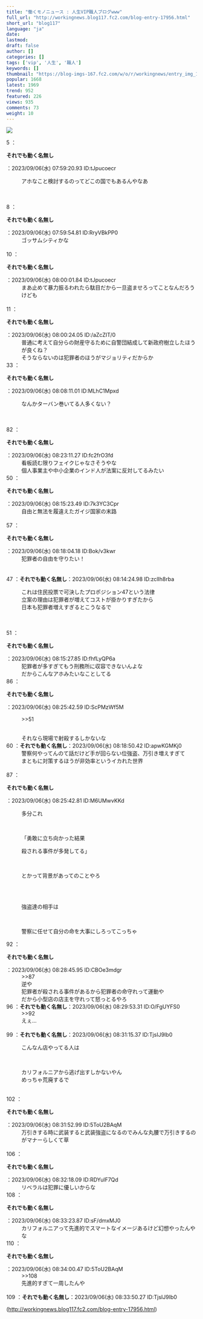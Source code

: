 ```yaml
---
title: "働くモノニュース : 人生VIP職人ブログwww"
full_url: "http://workingnews.blog117.fc2.com/blog-entry-17956.html"
short_url: "blog117"
language: "ja"
date: 
lastmod: 
draft: false
author: []
categories: []
tags: ['vip', '人生', '職人']
keywords: []
thumbnail: "https://blog-imgs-167.fc2.com/w/o/r/workingnews/entry_img_17956.jpg"
popular: 1668
latest: 1969
trend: 952
featured: 226
views: 935
comments: 73
weight: 10
---
```


![](https://blog-imgs-167.fc2.com/w/o/r/workingnews/entry_img_17956.jpg)

<dl class='thread'><dt>5 ：<p><b>それでも動く名無し</b></p>：2023/09/06(水) 07:59:20.93 ID:tJpucoecr <br></dt><dd><p>アホなこと検討するのってどこの国でもあるんやなあ </p><br><dd><br> </dd></dd><dt>8 ：<p><b>それでも動く名無し</b></p>：2023/09/06(水) 07:59:54.81 ID:RryVBkPP0 <br></dt><dd>ゴッサムシティかな <br><dd><br> </dd></dd><dt>10 ：<p><b>それでも動く名無し</b></p>：2023/09/06(水) 08:00:01.84 ID:tJpucoecr <br></dt><dd>まあ止めて暴力振るわれたら駄目だから一旦盗ませろってことなんだろうけども <br><dd><br> </dd></dd><dt>11 ：<p><b>それでも動く名無し</b></p>：2023/09/06(水) 08:00:24.05 ID:/aZcZIT/0 <br></dt><dd>普通に考えて自分らの財産守るために自警団結成して新政府樹立したほうが良くね？ <br>そうならないのは犯罪者のほうがマジョリティだからか <br></dd><dt>33 ：<p><b>それでも動く名無し</b></p>：2023/09/06(水) 08:08:11.01 ID:MLhC1Mpxd <br></dt><dd><p>なんかターバン巻いてる人多くない？ </p><br><dd><br> </dd></dd><dt>82 ：<p><b>それでも動く名無し</b></p>：2023/09/06(水) 08:23:11.27 ID:fc2frO3fd <br></dt><dd>看板読む限りフェイクじゃなさそうやな <br>個人事業主や中小企業のインド人が法案に反対してるみたい <br><dd> <dd> </dd></dd></dd><dt>50 ：<p><b>それでも動く名無し</b></p>：2023/09/06(水) 08:15:23.49 ID:7k3YC3Cpr <br></dt><dd>自由と無法を履違えたガイジ国家の末路 <br><dd><br> </dd></dd><dt>57 ：<p><b>それでも動く名無し</b></p>：2023/09/06(水) 08:18:04.18 ID:Bok/v3kwr <br></dt><dd>犯罪者の自由を守りたい！ <br><dd><br> <br></dd></dd><dt>47 ：<b>それでも動く名無し</b>：2023/09/06(水) 08:14:24.98 ID:zclIh8rba <br></dt><dd><p>これは住民投票で可決したプロポジション47という法律 <br>立案の理由は犯罪者が増えてコストが掛かりすぎたから <br>日本も犯罪者増えすぎるとこうなるで</p> <br><dd><br> </dd></dd><dt>51 ：<p><b>それでも動く名無し</b></p>：2023/09/06(水) 08:15:27.85 ID:fhfLyQP6a <br></dt><dd>犯罪者が多すぎてもう刑務所に収容できないんよな <br>だからこんなアホみたいなことしてる <dd> <dd> </dd></dd></dd><dt>86 ：<p><b>それでも動く名無し</b></p>：2023/09/06(水) 08:25:42.59 ID:ScPMzWf5M <br></dt><dd><p>>>51</p> <br>それなら現場で射殺するしかないな <br><dd> <dd> </dd></dd></dd><dt>60 ：<b>それでも動く名無し</b>：2023/09/06(水) 08:18:50.42 ID:apwKGMKj0 <br></dt><dd>警察何やってんのて話だけど手が回らない位強盗、万引き増えすぎて <br><dd>まともに対策するほうが非効率というイカれた世界 <br><dd><br> </dd></dd></dd><dt>87 ：<p><b>それでも動く名無し</b></p>：2023/09/06(水) 08:25:42.81 ID:M6UMwvKKd <br></dt><dd><p>多分これ</p> <br><dd><p>「勇敢に立ち向かった結果</p><p>殺される事件が多発してる」</p> <br><dd><p>とかって背景があってのことやろ </p><br><dd><p><br>強盗達の相手は</p> <br><dd><p>警察に任せて自分の命を大事にしろってこっちゃ</p> <dd> <dd> </dd></dd></dd></dd></dd></dd></dd><dt>92 ：<p><b>それでも動く名無し</b></p>：2023/09/06(水) 08:28:45.95 ID:CBOe3mdgr <br></dt><dd>>>87 <br>逆や <br>犯罪者が殺される事件があるから犯罪者の命守れって運動や <br>だから小型店の店主を守れって怒っとるやろ <br><dd> <dd> </dd></dd></dd><dt>96 ：<b>それでも動く名無し</b>：2023/09/06(水) 08:29:53.31 ID:O/FgUYFS0 <br></dt><dd>>>92 <br>えぇ… <br><dd> <dd> <dd><br> </dd></dd></dd></dd><dt>99 ：<b>それでも動く名無し</b>：2023/09/06(水) 08:31:15.37 ID:TjsIJ9Ib0 <br></dt><dd><p>こんなん店やってる人は</p> <br><dd><p>カリフォルニアから逃げ出すしかないやん <br>めっちゃ荒廃するで</p> <br></dd></dd><dt>102 ：<p><b>それでも動く名無し</b></p>：2023/09/06(水) 08:31:52.99 ID:5ToU2BAqM <br></dt><dd>万引きする時に武装すると武装強盗になるのでみんな丸腰で万引きするのがマナーらしくて草 <br><dd><br> </dd></dd><dt>106 ：<p><b>それでも動く名無し</b></p>：2023/09/06(水) 08:32:18.09 ID:RDYulF7Qd <br></dt><dd>リベラルは犯罪に優しいからな <br><dd> </dd></dd><dt>108 ：<p><b>それでも動く名無し</b></p>：2023/09/06(水) 08:33:23.87 ID:sF/dmxMJ0 <br></dt><dd>カリフォルニアって先進的でスマートなイメージあるけど幻想やったんやな <dd> <dd> </dd></dd></dd><dt>110 ：<p><b>それでも動く名無し</b></p>：2023/09/06(水) 08:34:00.47 ID:5ToU2BAqM <br></dt><dd>>>108 <br>先進的すぎて一周したんや <br><dd><br> </dd></dd><dt>109 ：<b>それでも動く名無し</b>：2023/09/06(水) 08:33:50.27 ID:TjsIJ9Ib0 <br></dt></dl> 

(http://workingnews.blog117.fc2.com/blog-entry-17956.html)
